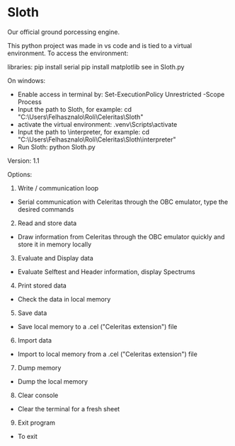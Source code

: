 # Sloth
Our official ground porcessing engine.

This python project was made in vs code and is tied to a virtual environment. To access the environment:

libraries:
pip install serial
pip install matplotlib
see in Sloth.py


On windows:
- Enable access in terminal by:
Set-ExecutionPolicy Unrestricted -Scope Process
- Input the path to Sloth, for example:
cd "C:\Users\Felhasznalo\Roli\Celeritas\Sloth"
- activate the virtual environment:
.venv\Scripts\activate
- Input the path to \interpreter, for example:
cd "C:\Users\Felhasznalo\Roli\Celeritas\Sloth\interpreter"
- Run Sloth:
python Sloth.py


Version: 1.1

Options:
1. Write / communication loop
- Serial communication with Celeritas through the OBC emulator, type the desired commands
2. Read and store data
- Draw information from Celeritas through the OBC emulator quickly and store it in memory locally
3. Evaluate and Display data
- Evaluate Selftest and Header information, display Spectrums
4. Print stored data
- Check the data in local memory
5. Save data
- Save local memory to a .cel ("Celeritas extension") file
6. Import data
- Import to local memory from a .cel ("Celeritas extension") file
7. Dump memory
- Dump the local memory
8. Clear console
- Clear the terminal for a fresh sheet
9. Exit program
- To exit